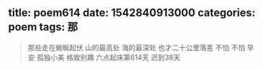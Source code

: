 title: poem614
date: 1542840913000
categories: poem
tags: 那
---
> 那些走在蜿蜒起伏
山的最高处
海的最深处
也才二十公里落差
不怕 不怕
早安
孤独小美
格致别趣
六点起床第614天 迟到38天